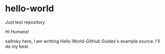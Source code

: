 # hello-world
Just test repository

Hi Humans!

saihoky here, I am writting Hello World-GitHub Guides's example source.
I'll do my best.
